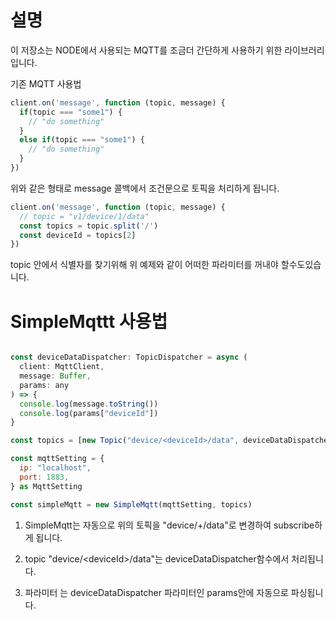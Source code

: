# 설명
이 저장소는 NODE에서 사용되는 MQTT를 조금더 간단하게 사용하기 위한 라이브러리입니다.

기존 MQTT 사용법

```js
client.on('message', function (topic, message) {
  if(topic === "some1") {
    // "do something"
  }
  else if(topic === "some1") {
    // "do something"
  }
})
```

위와 같은 형태로 message 콜백에서 조건문으로 토픽을 처리하게 됩니다.

```js
client.on('message', function (topic, message) {
  // topic = "v1/device/1/data"
  const topics = topic.split('/')
  const deviceId = topics[2]
})
```

topic 안에서 식별자를 찾기위해 위 예제와 같이 어떠한 파라미터를 꺼내야 할수도있습니다.
 
# SimpleMqttt 사용법

```js

const deviceDataDispatcher: TopicDispatcher = async (
  client: MqttClient,
  message: Buffer,
  params: any
) => {
  console.log(message.toString())
  console.log(params["deviceId"])
}

const topics = [new Topic("device/<deviceId>/data", deviceDataDispatcher)]

const mqttSetting = {
  ip: "localhost",
  port: 1883,
} as MqttSetting

const simpleMqtt = new SimpleMqtt(mqttSetting, topics)

```
1. SimpleMqtt는 자동으로 위의 토픽을 "device/+/data"로 변경하여 subscribe하게 됩니다.

2. topic "device/\<deviceId\>/data"는 deviceDataDispatcher함수에서 처리됩니다.

3. 파라미터 <deviceId>는 deviceDataDispatcher 파라미터인 params안에 자동으로 파싱됩니다.
    

  



  




